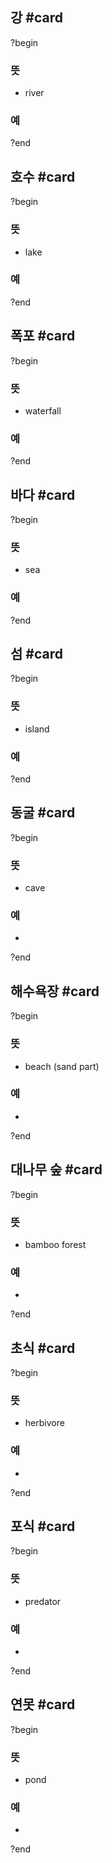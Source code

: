 ## 강 #card
?begin
### 뜻
- river
### 예
?end


## 호수 #card
?begin
### 뜻
- lake
### 예
<!--SR:!2025-06-17,3,258-->
?end


## 폭포 #card
?begin
### 뜻
- waterfall
### 예
?end


## 바다 #card
?begin
### 뜻
- sea
### 예
<!--SR:!2025-08-10,69,270-->
?end


## 섬 #card
?begin
### 뜻
- island
### 예
<!--SR:!2025-06-17,2,238-->
?end


## 동굴 #card
?begin
### 뜻
- cave
### 예
-
?end


## 해수욕장 #card
?begin
### 뜻
- beach (sand part)
### 예
-
?end


## 대나무 숲 #card
?begin
### 뜻
- bamboo forest
### 예
-
?end


## 초식 #card
?begin
### 뜻
- herbivore
### 예
-
?end


## 포식 #card
?begin
### 뜻
- predator
### 예
-
<!--SR:!2025-07-11,46,292-->
?end


## 연못 #card
?begin
### 뜻
- pond
### 예
-
<!--SR:!2025-06-24,29,270-->
?end

